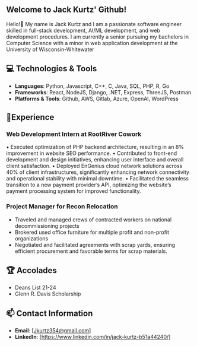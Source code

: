 ## Welcome to Jack Kurtz' Github!
Hello!👋 My name is Jack Kurtz and I am a passionate software engineer skilled in full-stack development, AI/ML development, and web development procedures. I am currently a senior pursuing my bachelors in Computer Science with a minor in web application development at the University of Wisconsin-Whitewater

## 💻 Technologies & Tools
- **Languages**: Python, Javascript, C++, C, Java, SQL, PHP, R, Go 
- **Frameworks**: React, NodeJS, Django, .NET, Express, ThreeJS, Postman
- **Platforms & Tools**: Github, AWS, Gitlab, Azure, OpenAI, WordPress 
  
## 🧠Experience

### Web Development Intern at RootRiver Cowork
 • Executed optimization of PHP backend architecture, resulting in an 8% improvement in website SEO performance.
 • Contributed to front-end development and design initiatives, enhancing user interface and overall client satisfaction.
 • Deployed EnGenius cloud network solutions across 40% of client infrastructures, significantly enhancing network
 connectivity and operational stability with minimal downtime.
 • Facilitated the seamless transition to a new payment provider’s API, optimizing the website’s payment processing system for
 improved functionality.

### Project Manager for Recon Relocation
- Traveled and managed crews of contracted workers on national decommissioning projects
- Brokered used office furniture for multiple profit and non-profit organizations
- Negotiated and facilitated agreements with scrap yards, ensuring efficient procurement and favorable terms for scrap materials.

## 🏆 Accolades
- Deans List 21-24
- Glenn R. Davis Scholarship

## 📫 Contact Information
- **Email**: [Jkurtz354@gmail.com]
- **LinkedIn**: [https://www.linkedin.com/in/jack-kurtz-b51a44240/]
<!--
**Jack1065/Jack1065** is a ✨ _special_ ✨ repository because its `README.md` (this file) appears on your GitHub profile.

Here are some ideas to get you started:

- 🔭 I’m currently working on ...
- 🌱 I’m currently learning ...
- 👯 I’m looking to collaborate on ...
- 🤔 I’m looking for help with ...
- 💬 Ask me about ...
- 📫 How to reach me: ...
- 😄 Pronouns: ...
- ⚡ Fun fact: ...
-->
